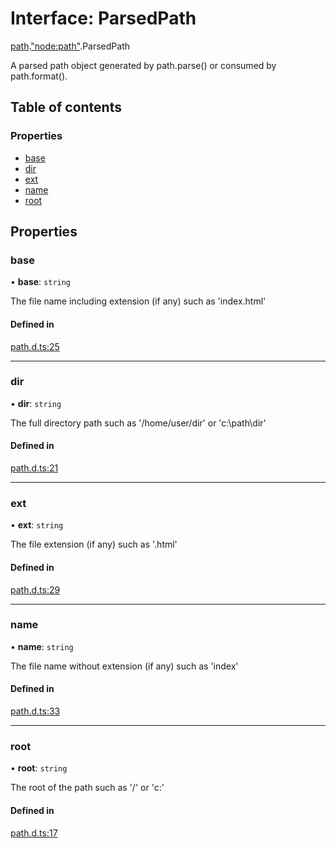 # Interface: ParsedPath

[path](../modules/path.md).["node:path"](../modules/path._node_path_.md).ParsedPath

A parsed path object generated by path.parse() or consumed by path.format().

## Table of contents

### Properties

- [base](path._node_path_.ParsedPath.md#base)
- [dir](path._node_path_.ParsedPath.md#dir)
- [ext](path._node_path_.ParsedPath.md#ext)
- [name](path._node_path_.ParsedPath.md#name)
- [root](path._node_path_.ParsedPath.md#root)

## Properties

### base

• **base**: `string`

The file name including extension (if any) such as 'index.html'

#### Defined in

[path.d.ts:25](https://github.com/goodcodedev/bun-types/blob/8bd1b3a/path.d.ts#L25)

___

### dir

• **dir**: `string`

The full directory path such as '/home/user/dir' or 'c:\path\dir'

#### Defined in

[path.d.ts:21](https://github.com/goodcodedev/bun-types/blob/8bd1b3a/path.d.ts#L21)

___

### ext

• **ext**: `string`

The file extension (if any) such as '.html'

#### Defined in

[path.d.ts:29](https://github.com/goodcodedev/bun-types/blob/8bd1b3a/path.d.ts#L29)

___

### name

• **name**: `string`

The file name without extension (if any) such as 'index'

#### Defined in

[path.d.ts:33](https://github.com/goodcodedev/bun-types/blob/8bd1b3a/path.d.ts#L33)

___

### root

• **root**: `string`

The root of the path such as '/' or 'c:\'

#### Defined in

[path.d.ts:17](https://github.com/goodcodedev/bun-types/blob/8bd1b3a/path.d.ts#L17)
